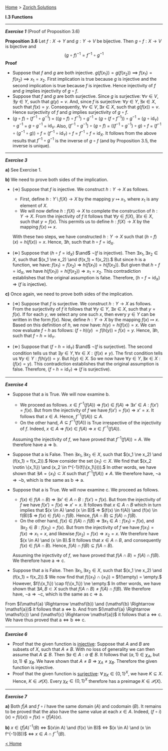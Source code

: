 [Home](/index.html)  >  [Zorich Solutions](/vaz-ma/vaz-ma-solutions.html)


**I.3   Functions**



---

***Exercise 1***
(Proof of Proposition 3.6)

**Proposition 3.6**   Let $f : X \to Y$ and $g : Y \to V$ be bijective. Then $g \circ f : X \to V$ is bijective and 
$$
(g \circ f)^{-1} = f^{-1} \circ g^{-1}
$$
**Proof** 

* Suppose that $f$ and $g$ are both injective.
  $g(f(x_1)) = g(f(x_2))$ $\implies$ $f(x_1) = f(x_2)$ $\implies$ $x_1 = x_2.$ 
  First implication is true because $g$ is injective and the second implication is true because $f$ is injective.
  Hence injectivity of $f$ and $g$ implies injectivity of $g \circ f.$
* Suppose that $f$ and $g$ are both surjective.
  Since $g$ is surjective: $\forall v \in V, \exists y \in Y,$ such that $g(y) = v.$ And, since $f$ is surjective: $\forall y \in Y, \exists x \in X,$ such that $f(x) = y.$ Consequently, $\forall v \in V, \exists x \in X,$ such that $g(f(x)) = v.$
  Hence surjectivity of $f$ and $g$ implies surjectivity of $g \circ f.$
* $(g \circ f) \circ (f^{-1} \circ g^{-1})$ $=$ $((g \circ f) \circ f^{-1}) \circ g^{-1}$ $=$ $(g \circ (f \circ f^{-1})) \circ g^{-1}$ $=$ $(g \circ \mathrm{id}_Y) \circ g^{-1}$ $=$ $g \circ g^{-1}$ $=$ $\mathrm{id}_V.$
  Also,
  $(f^{-1} \circ g^{-1}) \circ (g \circ f)$ $=$ $((f^{-1} \circ g^{-1}) \circ g) \circ f$ $=$ $(f^{-1} \circ (g^{-1} \circ g)) \circ f$ $=$ $(f^{-1} \circ \mathrm{id}_Y) \circ f$ $=$ $f^{-1} \circ f$ $=$ $\mathrm{id}_X.$ 
  It follows from the above results that $f^{-1} \circ g^{-1}$ is the inverse of $g \circ f$  (and by Proposition 3.5, the inverse is unique).



---

***Exercise 3***

**a)**    See Exercise 1.

**b)**    We need to prove both sides of the implication.

* $(\Rightarrow)$ Suppose that $f$ is injective. We construct $h : Y \to X$ as follows.

  * First, define $h:Y\setminus f(X) \to X$ by the mapping $y \mapsto x_1,$ where $x_1$ is any element of $X.$
  * We will now define $h : f(X) \to X$ to complete the construction of $h : Y \to X.$ From the injectivity of $f$ it follows that $\forall y \in f(X),\ \exists! x\in X,$ such that $y = f(x).$ This permits us to define  $h:f(X) \to X$ by the mapping $f(x) \mapsto x.$

  With these two steps, we have constructed $h: Y \to X$ such that $(h \circ f) (x) = h(f(x)) = x.$ Hence, $\exists h,$ such that $h\circ f = \mathrm{id}_X.$

* $(\Leftarrow)$ Suppose that $(h \circ f = \mathrm{id}_X)$ $\and$ $\neg (f \text{ is injective}).$ Then $\exists x_1, \exists x_2 \in X,$ such that $(x_1 \ne x_2) \and (f(x_1) = f(x_2)).$  But since $h$ is a function, we have: $f(x_1) = f(x_2) \Rightarrow h(f(x_1)) = h(f(x_2)).$ But given that $h \circ f = \mathrm{id}_X,$ we have $h(f(x_1)) = h(f(x_2)) \Rightarrow x_1 = x_2.$ This contradiction establishes that the original assumption is false. Therefore, $(h \circ f = \mathrm{id}_X)$ $\Rightarrow$ $(f \text{ is injective}).$

**c)**    Once again, we need to prove both sides of the implication.

* $(\Rightarrow)$ Suppose that $f$ is surjective. We construct $h : Y \to X$ as follows. From the surjectivity of $f$ it follows that $\forall y \in Y,\ \exists x\in X,$ such that $y = f(x).$ If for each $y,$ we select any one such $x,$ then every $y \in Y$ can be written in the form $f(x).$ Now, define $h:Y \to X$ by the mapping $f(x) \mapsto x.$ Based on this definition of $h,$ we now have: $h(y) = h(f(x)) = x.$ We can now evaluate $f \circ h$ as follows: $(f \circ h) (y)$ $= f(h(y))$ $=$ $f(x) = y.$ Hence, $\exists h,$ such that $f\circ h = \mathrm{id}_Y.$

* $(\Leftarrow)$ Suppose that $(f \circ h = \mathrm{id}_Y)$ $\and$ $\neg (f \text{ is surjective}).$ The second condition tells us that $\exists y \in Y,\forall x \in X : (f(x) \ne y).$  The first condition tells us $\forall y \in Y : f(h(y)) = y.$ But $h(y) \in X.$ So we now have $\forall y \in Y,\exists x \in X : (f(x) = y).$ This contradiction establishes that the original assumption is false. Therefore, $(f \circ h = \mathrm{id}_Y)$ $\Rightarrow$ $(f \text{ is surjective}).$



---

***Exercise 4***

* Suppose that $\mathsf{a}$ is True. We will now examine $\mathsf{b}.$ 

  * We proceed as follows.  $x \in f^{-1}(f(A))$ $\Rightarrow$ $f(x) \in f(A)$ $\Rightarrow$ $\exists x' \in A : f(x') = f(x).$ But from the injectivity of $f$ we have $f(x') = f(x) \Rightarrow x' = x.$ It follows that $x \in A.$ Hence, $f^{-1}(f(A)) \subseteq A.$ 
  * On the other hand, $A \subseteq f^{-1}(f(A))$ is True irrespective of the injectivity of $f.$ Indeed, $x \in A$ $\Rightarrow$ $f(x) \in f(A)$ $\Rightarrow$ $x \in f^{-1}(f(A)).$ 

  Assuming the injectivity of $f,$ we have proved that $f^{-1}(f(A)) = A.$ We therefore have $\mathsf{a} \Rightarrow \mathsf{b}.$ 

* Suppose that $\mathsf{a}$ is False. Then $\exists x_1, \exists x_2 \in X,$ such that $(x_1 \ne x_2) \and (f(x_1) = f(x_2)).$ Now consider the set $\{x_1\} \subset X.$ We find that $(x_2 \notin \{x_1\}) \and (x_2 \in f^{-1}(f(\{x_1\}))).$ In other words, we have shown that $\exists A = \{x_1\} \subset X$ such that $f^{-1}(f(A)) \ne A.$ We therefore have, $\neg\mathsf{a} \Rightarrow \neg\mathsf{b},$ which is the same as $\mathsf{b} \Rightarrow \mathsf{a}.$ 

* Suppose that $\mathsf{a}$ is True. We will now examine $\mathsf{c}.$ We proceed as follows.

  * $f(x) \in f(A \cap B)$ $\Rightarrow$ $\exists x' \in A \cap B : f(x') = f(x).$ But from the injectivity of $f$ we have $f(x') = f(x) \Rightarrow x' = x.$ It follows that $x \in A \cap B$ which in turn implies that $(x \in A) \and (x \in B)$ $\Rightarrow$ $(f(x) \in f(A)) \and (f(x) \in f(B))$ $\Rightarrow$ $f(x) \in f(A) \cap f(B).$  Hence, $f(A \cap B) \subseteq f(A) \cap f(B).$ 
  * On the other hand, $f(x) \in f(A) \cap f(B)$ $\Rightarrow$ $\exists x_1 \in A : f(x_1) = f(x),$ and $\exists x_2 \in B : f(x_2) = f(x).$ But from the injectivity of $f$ we have $f(x_1) = f(x) \Rightarrow x_1 = x,$ and likewise $f(x_2) = f(x) \Rightarrow x_2 = x.$ We therefore have $(x \in A) \and (x \in B).$ It follows that $x \in A \cap B,$ and consequently $f(x) \in f(A \cap B).$ Hence, $f(A) \cap f(B) \subseteq f(A \cap B).$

  Assuming the injectivity of $f,$ we have proved that $f(A \cap B) = f(A) \cap f(B).$ We therefore have $\mathsf{a} \Rightarrow \mathsf{c}.$  

* Suppose that $\mathsf{a}$ is False. Then $\exists x_1, \exists x_2 \in X,$ such that $(x_1 \ne x_2) \and (f(x_1) = f(x_2)).$ We now find that $f(\{x_1\} \cap \{x_1\})$ $=$ $f(\empty) = \empty.$ However, $f(\{x_1\}) \cap f(\{x_1\}) \ne \empty.$ In other words, we have shown that $\exists A, B \subset X$ such that $f(A \cap B) \ne f(A) \cap f(B).$ We therefore have, $\neg\mathsf{a} \Rightarrow \neg\mathsf{c},$ which is the same as $\mathsf{c} \Rightarrow \mathsf{a}.$ 

From $(\mathsf{a} \Rightarrow \mathsf{b}) \and (\mathsf{b} \Rightarrow \mathsf{a})$ it follows that $\mathsf{a} \Leftrightarrow \mathsf{b}.$ And from $(\mathsf{a} \Rightarrow \mathsf{c}) \and (\mathsf{c} \Rightarrow \mathsf{a})$ it follows that $\mathsf{a} \Leftrightarrow \mathsf{c}.$ We have thus proved that $\mathsf{a} \Leftrightarrow \mathsf{b} \Leftrightarrow \mathsf{c}.$ 



---

***Exercise 6***

* Proof that the given function is <u>injective</u>:
  Suppose that $A$ and $B$ are subsets of $X,$ such that $A \ne B.$ With no loss of generality we can then assume that $A \not\subseteq B.$ Then $\exists a \in A : a \notin B.$ It follows that $(a,1) \in \chi_A,$ but $(a,1) \notin \chi_B.$ We have  shown that $A \ne B \Rightarrow \chi_A \ne \chi_B.$ Therefore the given function is injective.
* Proof that the given function is <u>surjective</u>:
  $\forall \, \chi_K \in \{0,1\}^X,$ we have $K \subseteq X.$ Hence, $K \in \mathcal{P}(X).$ Every $\chi_K \in \{0,1\}^X$ therefore has a preimage $K \in \mathcal{P}(X).$ 





---

***Exercise 7***

**a)**    Both $f|A$ and $f\circ i$ have the same domain ($A$) and codomain ($B$). It remains to be proved that the also have the same value at each $x \in A.$ Indeed, $(f\circ i)(x)$ $=$ $f(i(x))$ $=$ $f(x) = (f|A)(x).$ 

**b)**    $x \in (f|A)^{-1}(B)$ $\Leftrightarrow$ $(x\in A) \and (f(x) \in B)$ $\Leftrightarrow$ $(x \in A) \and (x \in f^{-1}(B))$ $\Leftrightarrow$ $x \in A \cap f^{-1}(B).$ 




[< Home](/index.html)

